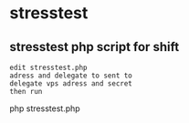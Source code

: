 # stresstest

## stresstest php script for shift
```
edit stresstest.php
adress and delegate to sent to
delegate vps adress and secret 
then run
```
php stresstest.php
```
